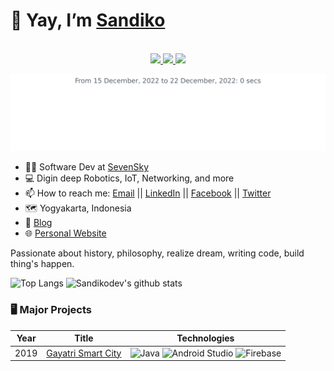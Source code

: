 # 👋 Yay, I’m [Sandiko](https://github.com/sandikodev)
<!-- https://shields.io/ https://simpleicons.org/ https://github.com/simple-icons/simple-icons/blob/develop/slugs.md -->
<p align="center"><br/>
 <a href="https://id.linkedin.com/in/sandiko">
  <img src="https://img.shields.io/badge/linkedin-Sandiko-red?style=flat-square&logo=linkedin">
 </a>
 <a href="mailto:androxoss@hotmail.com">
  <img src="https://img.shields.io/badge/Email-androxoss%40hotmail.com-blue?style=flat-square&logo=gmail&logoColor=white">
 </a>
 <a href="https://dev.to/sandikodev">
  <img src="https://img.shields.io/badge/Blog-dev.to%2Fsandikodev-purple?style=flat-square&logo=devdotto&logoColor=white">
 </a>
</p>

<img
  src="https://github.com/sandikodev/sandikodev/blob/main/images/stat.svg"
  alt="Alternative Text"
/>



<!-- https://www.webfx.com/tools/emoji-cheat-sheet/ -->
<!-- - 📄 **Bachelor of Computer Science** at the **Amikom University** -->

- 👨‍💼 Software Dev at [SevenSky](https://sevensky.id "Sevensky")
- 💻 Digin deep Robotics, IoT, Networking, and more
- 📫 How to reach me: [Email](mailto:androxoss@hotmail.com "androxoss@hotmail.com") || [LinkedIn](https://www.linkedin.com/in/sandiko/ "Sandiko R") || [Facebook](https://www.facebook.com/www.devilian.co.id "Sandiko ok") || [Twitter](https://twitter.com/sandikodev "sandikodev")
- 🗺️ Yogyakarta, Indonesia
- 📝 [Blog](https://dev.to/sandikodev)
- 🌐 [Personal Website](https://sandiko.dev/ "sandiko.dev")

Passionate about history, philosophy, realize dream, writing code, build thing's happen.


<!-- https://github.com/anuraghazra/github-readme-stats -->
![Top Langs](https://github-readme-stats.vercel.app/api/top-langs/?username=sandikodev&theme=tokyonight&count_private=true&langs_count=8&layout=compact&hide=ShaderLab,c,Jupyter%20Notebook)
![Sandikodev's github stats](https://github-readme-stats.vercel.app/api/?username=sandikodev&show_icons=true&theme=tokyonight&count_private=true&hide_rank=true&line_height=24)


### 🖥️ Major Projects
<!-- table -->
<!-- https://github.com/simple-icons/simple-icons/blob/develop/slugs.md -->
| Year | Title                                    | Technologies                           |
|------|------------------------------------------|----------------------------------------|
| 2019 | [Gayatri Smart City](https://github.com/lanisitsm/gayatriapp "Project Repo") | ![Java](https://img.shields.io/badge/-Java-black?style=flat-square&logo=java&logoColor=red) ![Android Studio](https://img.shields.io/badge/-Android%20Studio-black?style=flat-square&logo=androidstudio) ![Firebase](https://img.shields.io/badge/-Firebase-black?style=flat-square&logo=firebase) |